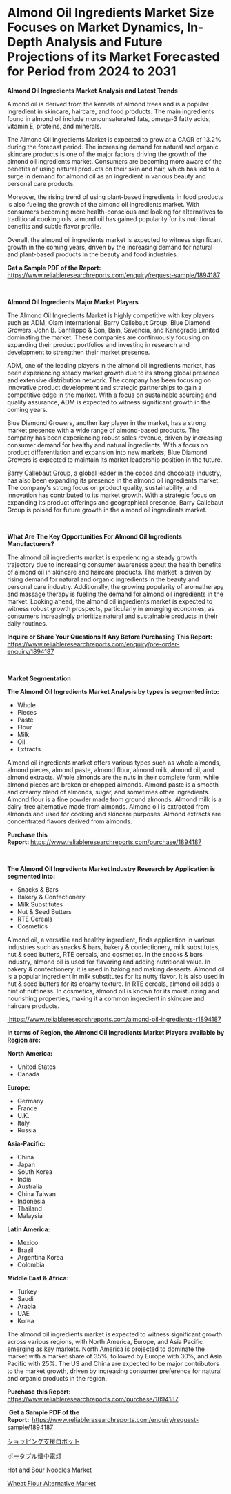 <p><h1>Almond Oil Ingredients Market Size Focuses on Market Dynamics, In-Depth Analysis and Future Projections of its Market Forecasted for Period from 2024 to 2031</h1></p><p><strong>Almond Oil Ingredients Market Analysis and Latest Trends</strong></p>
<p><p>Almond oil is derived from the kernels of almond trees and is a popular ingredient in skincare, haircare, and food products. The main ingredients found in almond oil include monounsaturated fats, omega-3 fatty acids, vitamin E, proteins, and minerals.</p><p>The Almond Oil Ingredients Market is expected to grow at a CAGR of 13.2% during the forecast period. The increasing demand for natural and organic skincare products is one of the major factors driving the growth of the almond oil ingredients market. Consumers are becoming more aware of the benefits of using natural products on their skin and hair, which has led to a surge in demand for almond oil as an ingredient in various beauty and personal care products.</p><p>Moreover, the rising trend of using plant-based ingredients in food products is also fueling the growth of the almond oil ingredients market. With consumers becoming more health-conscious and looking for alternatives to traditional cooking oils, almond oil has gained popularity for its nutritional benefits and subtle flavor profile.</p><p>Overall, the almond oil ingredients market is expected to witness significant growth in the coming years, driven by the increasing demand for natural and plant-based products in the beauty and food industries.</p></p>
<p><strong>Get a Sample PDF of the Report:&nbsp;</strong> <a href="https://www.reliableresearchreports.com/enquiry/request-sample/1894187">https://www.reliableresearchreports.com/enquiry/request-sample/1894187</a></p>
<p>&nbsp;</p>
<p><strong>Almond Oil Ingredients Major Market Players</strong></p>
<p><p>The Almond Oil Ingredients Market is highly competitive with key players such as ADM, Olam International, Barry Callebaut Group, Blue Diamond Growers, John B. Sanfilippo & Son, Bain, Savencia, and Kanegrade Limited dominating the market. These companies are continuously focusing on expanding their product portfolios and investing in research and development to strengthen their market presence.</p><p>ADM, one of the leading players in the almond oil ingredients market, has been experiencing steady market growth due to its strong global presence and extensive distribution network. The company has been focusing on innovative product development and strategic partnerships to gain a competitive edge in the market. With a focus on sustainable sourcing and quality assurance, ADM is expected to witness significant growth in the coming years.</p><p>Blue Diamond Growers, another key player in the market, has a strong market presence with a wide range of almond-based products. The company has been experiencing robust sales revenue, driven by increasing consumer demand for healthy and natural ingredients. With a focus on product differentiation and expansion into new markets, Blue Diamond Growers is expected to maintain its market leadership position in the future.</p><p>Barry Callebaut Group, a global leader in the cocoa and chocolate industry, has also been expanding its presence in the almond oil ingredients market. The company's strong focus on product quality, sustainability, and innovation has contributed to its market growth. With a strategic focus on expanding its product offerings and geographical presence, Barry Callebaut Group is poised for future growth in the almond oil ingredients market.</p></p>
<p>&nbsp;</p>
<p><strong>What Are The Key Opportunities For Almond Oil Ingredients Manufacturers?</strong></p>
<p><p>The almond oil ingredients market is experiencing a steady growth trajectory due to increasing consumer awareness about the health benefits of almond oil in skincare and haircare products. The market is driven by rising demand for natural and organic ingredients in the beauty and personal care industry. Additionally, the growing popularity of aromatherapy and massage therapy is fueling the demand for almond oil ingredients in the market. Looking ahead, the almond oil ingredients market is expected to witness robust growth prospects, particularly in emerging economies, as consumers increasingly prioritize natural and sustainable products in their daily routines.</p></p>
<p><strong>Inquire or Share Your Questions If Any Before Purchasing This Report:</strong> <a href="https://www.reliableresearchreports.com/enquiry/pre-order-enquiry/1894187">https://www.reliableresearchreports.com/enquiry/pre-order-enquiry/1894187</a></p>
<p>&nbsp;</p>
<p><strong>Market Segmentation</strong></p>
<p><strong>The Almond Oil Ingredients Market Analysis by types is segmented into:</strong></p>
<p><ul><li>Whole</li><li>Pieces</li><li>Paste</li><li>Flour</li><li>Milk</li><li>Oil</li><li>Extracts</li></ul></p>
<p><p>Almond oil ingredients market offers various types such as whole almonds, almond pieces, almond paste, almond flour, almond milk, almond oil, and almond extracts. Whole almonds are the nuts in their complete form, while almond pieces are broken or chopped almonds. Almond paste is a smooth and creamy blend of almonds, sugar, and sometimes other ingredients. Almond flour is a fine powder made from ground almonds. Almond milk is a dairy-free alternative made from almonds. Almond oil is extracted from almonds and used for cooking and skincare purposes. Almond extracts are concentrated flavors derived from almonds.</p></p>
<p><strong>Purchase this Report:&nbsp;</strong><a href="https://www.reliableresearchreports.com/purchase/1894187">https://www.reliableresearchreports.com/purchase/1894187</a></p>
<p>&nbsp;</p>
<p><strong>The Almond Oil Ingredients Market Industry Research by Application is segmented into:</strong></p>
<p><ul><li>Snacks & Bars</li><li>Bakery & Confectionery</li><li>Milk Substitutes</li><li>Nut & Seed Butters</li><li>RTE Cereals</li><li>Cosmetics</li></ul></p>
<p><p>Almond oil, a versatile and healthy ingredient, finds application in various industries such as snacks & bars, bakery & confectionery, milk substitutes, nut & seed butters, RTE cereals, and cosmetics. In the snacks & bars industry, almond oil is used for flavoring and adding nutritional value. In bakery & confectionery, it is used in baking and making desserts. Almond oil is a popular ingredient in milk substitutes for its nutty flavor. It is also used in nut & seed butters for its creamy texture. In RTE cereals, almond oil adds a hint of nuttiness. In cosmetics, almond oil is known for its moisturizing and nourishing properties, making it a common ingredient in skincare and haircare products.</p></p>
<p><a href="https://www.reliableresearchreports.com/almond-oil-ingredients-r1894187">&nbsp;https://www.reliableresearchreports.com/almond-oil-ingredients-r1894187</a></p>
<p><strong>In terms of Region, the Almond Oil Ingredients Market Players available by Region are:</strong></p>
<p>
    <p> <strong> North America: </strong>
        <ul>
            <li>United States</li>
            <li>Canada</li>
        </ul>
        </p> 
    <p> <strong> Europe: </strong>
        <ul>
            <li>Germany</li>
            <li>France</li>
            <li>U.K.</li>
            <li>Italy</li>
            <li>Russia</li>
        </ul>
        </p> 
    <p> <strong> Asia-Pacific: </strong>
        <ul>
            <li>China</li>
            <li>Japan</li>
            <li>South Korea</li>
            <li>India</li>
            <li>Australia</li>
            <li>China Taiwan</li>
            <li>Indonesia</li>
            <li>Thailand</li>
            <li>Malaysia</li>
        </ul>
        </p> 
    <p> <strong> Latin America: </strong>
        <ul>
            <li>Mexico</li>
            <li>Brazil</li>
            <li>Argentina Korea</li>
            <li>Colombia</li>
        </ul>
        </p> 
    <p> <strong> Middle East & Africa: </strong>
        <ul>
            <li>Turkey</li>
            <li>Saudi</li>
            <li>Arabia</li>
            <li>UAE</li>
            <li>Korea</li>
        </ul>
    </p>
    </p>
<p><p>The almond oil ingredients market is expected to witness significant growth across various regions, with North America, Europe, and Asia Pacific emerging as key markets. North America is projected to dominate the market with a market share of 35%, followed by Europe with 30%, and Asia Pacific with 25%. The US and China are expected to be major contributors to the market growth, driven by increasing consumer preference for natural and organic products in the region.</p></p>
<p><strong>Purchase this Report: </strong><a href="https://www.reliableresearchreports.com/purchase/1894187">https://www.reliableresearchreports.com/purchase/1894187</a></p>
<p>&nbsp;<strong>Get a Sample PDF of the Report:&nbsp;&nbsp;</strong><a href="https://www.reliableresearchreports.com/enquiry/request-sample/1894187">https://www.reliableresearchreports.com/enquiry/request-sample/1894187</a></p>
<p><strong></strong></p>
<p><p><a href="https://github.com/NashBeahan2023/Market-Research-Report-List-1/blob/main/770414818256.md">ショッピング支援ロボット</a></p><p><a href="https://github.com/ppmazlotr77499/Market-Research-Report-List-1/blob/main/677202518257.md">ポータブル懐中電灯</a></p><p><a href="https://github.com/edytherolanlouisejk1miz0wig/Market-Research-Report-List-1/blob/main/hot-and-sour-noodles-market.md">Hot and Sour Noodles Market</a></p><p><a href="https://github.com/peachesmcdowel1/Market-Research-Report-List-2/blob/main/wheat-flour-alternative-market.md">Wheat Flour Alternative Market</a></p></p>